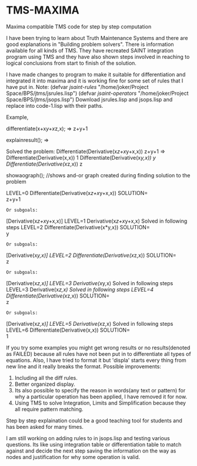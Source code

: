 # TMS-MAXIMA
Maxima compatible TMS code for step by step computation

I have been trying to learn about Truth Maintenance Systems and there are good explanations in "Building problem solvers". There is information available for all kinds of TMS. They have recreated SAINT integration program using TMS and they have also shown steps involved in reaching to logical conclusions from start to finish of the solution.

I have made changes to program to make it suitable for differentiation and integrated it into maxima and it is working fine for some set of rules that I have put in.
Note:
(defvar *jsaint-rules*  "/home/joker/Project Space/BPS/jtms/jsrules.lisp")
(defvar *jsaint-operators*  "/home/joker/Project Space/BPS/jtms/jsops.lisp")
Download jsrules.lisp and jsops.lisp and replace into code-1.lisp with their paths.

Example,

  differentiate(x+x*y+x*z,x); => z+y+1
  
  explainresult();  =>
  
   Solved the problem:
Differentiate(Derivative(x*z+x*y+x,x))
z+y+1
=>
Differentiate(Derivative(x,x))
1
Differentiate(Derivative(x*y,x))
y
Differentiate(Derivative(x*z,x))
z



 showaograph();    //shows and-or graph created during finding solution to the problem
 
 LEVEL=0
Differentiate(Derivative(x*z+x*y+x,x))
    SOLUTION=  
z+y+1
    
    Or subgoals:    
[Derivative(x*z+x*y+x,x)]
   LEVEL=1
Derivative(x*z+x*y+x,x)
    Solved in following steps
      LEVEL=2
Differentiate(Derivative(x*y,x))
    SOLUTION=  
y
    
    Or subgoals:    
[Derivative(x*y,x)]
      LEVEL=2
Differentiate(Derivative(x*z,x))
    SOLUTION=  
z
    
    Or subgoals:    
[Derivative(x*z,x)]
         LEVEL=3
Derivative(x*y,x)
    Solved in following steps
         LEVEL=3
Derivative(x*z,x)
    Solved in following steps
            LEVEL=4
Differentiate(Derivative(x*z,x))
    SOLUTION=  
z
    
    Or subgoals:    
[Derivative(x*z,x)]
               LEVEL=5
Derivative(x*z,x)
    Solved in following steps
                  LEVEL=6
Differentiate(Derivative(x,x))
    SOLUTION=  
1

If you try some examples you might get wrong results or no results(denoted as FAILED) because all rules have not been put in to differentiate all types of equations. Also, I have tried to format it but 'displa' starts every thing from new line and it really breaks the format.
Possible improvements:
1) Including all the diff rules.
2) Better organized display.
3) Its also possible to specify the reason in words(any text or pattern) for why  a particular operation has been applied, I have removed it for now.
3) Using TMS to solve Integration, Limits and Simplification because they all require pattern matching.

Step by step explaination could be a good teaching tool for students and has been asked for many times. 

I am still working on adding rules to in jsops.lisp and testing various questions. Its like using integration table or differentiation table to match against and decide the next step saving the information on the way as nodes and justification for why some operation is valid.
